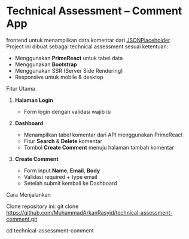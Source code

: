# Technical Assessment – Comment App

frontend untuk menampilkan data komentar dari [JSONPlaceholder](https://jsonplaceholder.typicode.com/comments).  
Project ini dibuat sebagai technical assessment sesuai ketentuan:

- Menggunakan **PrimeReact** untuk tabel data  
- Menggunakan **Bootstrap** 
- Menggunakan SSR (Server Side Rendering)  
- Responsive untuk mobile & desktop  

Fitur Utama

1. **Halaman Login**  
   - Form login dengan validasi wajib isi 

2. **Dashboard**  
   - Menampilkan tabel komentar dari API menggunakan PrimeReact  
   - Fitur **Search** & **Delete** komentar  
   - Tombol **Create Comment** menuju halaman tambah komentar

3. **Create Comment**  
   - Form input **Name**, **Email**, **Body**  
   - Validasi required + type email  
   - Setelah submit kembali ke Dashboard

Cara Menjalankan

Clone repository ini:
git clone https://github.com/MuhammadArkanRasyid/technical-assessment-comment.git

cd technical-assessment-comment
